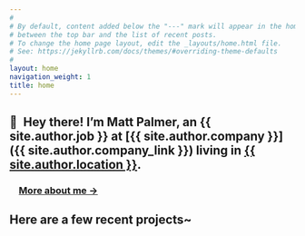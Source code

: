 ```yaml
---
#
# By default, content added below the "---" mark will appear in the home page
# between the top bar and the list of recent posts.
# To change the home page layout, edit the _layouts/home.html file.
# See: https://jekyllrb.com/docs/themes/#overriding-theme-defaults
#
layout: home
navigation_weight: 1
title: home
---
```


## 👋&ensp;Hey there! I’m Matt Palmer, an {{ site.author.job }} at [{{ site.author.company }}]({{ site.author.company_link }}) living in [{{ site.author.location }}]({{site.author.location_link}}).

### &emsp;<a href="/about" class="internal-link">More about me&nbsp;&rarr;</a>

## Here are a few recent projects~
